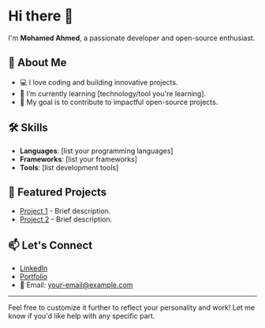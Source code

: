 # Hi there 👋

I'm **Mohamed Ahmed**, a passionate developer and open-source enthusiast.

## 🚀 About Me
- 💻 I love coding and building innovative projects.
- 🌱 I’m currently learning [technology/tool you're learning].
- 🎯 My goal is to contribute to impactful open-source projects.

## 🛠️ Skills
- **Languages**: [list your programming languages]
- **Frameworks**: [list your frameworks]
- **Tools**: [list development tools]

## 🌟 Featured Projects
- [Project 1](https://github.com/MohamedAhmed7/project1) - Brief description.
- [Project 2](https://github.com/MohamedAhmed7/project2) - Brief description.

## 📫 Let's Connect
- [LinkedIn](https://www.linkedin.com/in/your-profile)
- [Portfolio](https://your-portfolio.com)
- 📧 Email: your-email@example.com

---

Feel free to customize it further to reflect your personality and work! Let me know if you'd like help with any specific part.
